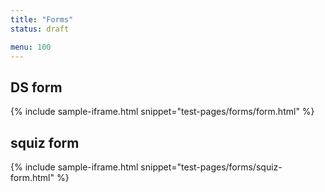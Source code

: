 ```yaml
---
title: "Forms"
status: draft

menu: 100
---
```


## DS form

{% include sample-iframe.html snippet="test-pages/forms/form.html" %}


## squiz form

{% include sample-iframe.html snippet="test-pages/forms/squiz-form.html" %}




